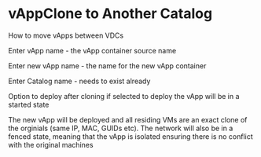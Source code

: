 # vAppClone to Another Catalog
How to move vApps between VDCs

Enter vApp name - the vApp container source name

Enter new vApp name - the name for the new vApp container

Enter Catalog name - needs to exist already

Option to deploy after cloning if selected to deploy the vApp will be in a started state

The new vApp will be deployed and all residing VMs are an exact clone of the orginials (same IP, MAC, GUIDs etc).  The network will also be in a fenced state, meaning that 
the vApp is isolated ensuring there is no conflict with the original machines

